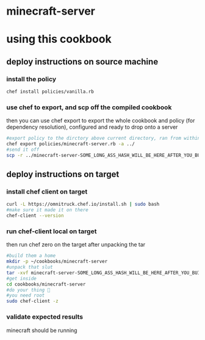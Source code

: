 # minecraft-server

# using this cookbook
## deploy instructions on source machine
### install the policy
```bash
chef install policies/vanilla.rb
```

### use chef to export, and scp off the compiled cookbook
then you can use chef export to export the whole cookbook and policy (for dependency resolution), configured and ready to drop onto a server
```bash
#export policy to the dirctory above current directory, ran from within the cookbook 'minecraft-server'
chef export policies/minecraft-server.rb -a ../
#send it off
scp -r ../minecraft-server-SOME_LONG_ASS_HASH_WILL_BE_HERE_AFTER_YOU_BUILD_IT.tgz bryan@172.16.2.118:/home/bryan/.
```

## deploy instructions on target

### install chef client on target
```bash
curl -L https://omnitruck.chef.io/install.sh | sudo bash
#make sure it made it on there
chef-client --version
```

### run chef-client local on target
then run chef zero on the target after unpacking the tar
```bash
#build them a home
mkdir -p ~/cookbooks/minecraft-server
#unpack that slut
tar -xvf minecraft-server-SOME_LONG_ASS_HASH_WILL_BE_HERE_AFTER_YOU_BUILD_IT.tgz -C cookbooks/minecraft-server
#get inside
cd cookbooks/minecraft-server
#do your thing 🤙
#you need root
sudo chef-client -z
```

### validate expected results
minecraft should be running
